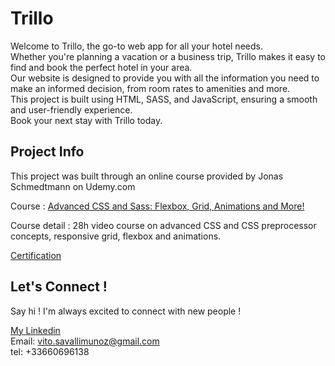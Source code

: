 # Trillo

Welcome to Trillo, the go-to web app for all your hotel needs.<br /> Whether you're planning a vacation or a business trip, Trillo makes it easy to find and book the perfect hotel in your area.<br /> Our website is designed to provide you with all the information you need to make an informed decision, from room rates to amenities and more. <br />This project is built using HTML, SASS, and JavaScript, ensuring a smooth and user-friendly experience. <br />Book your next stay with Trillo today.


## Project Info

This project was built through an online course provided by Jonas Schmedtmann on Udemy.com

Course : [Advanced CSS and Sass: Flexbox, Grid, Animations and More!](https://www.udemy.com/course/advanced-css-and-sass/)

Course detail : 28h video course on advanced CSS and CSS preprocessor concepts, responsive grid, flexbox and animations.

[Certification](https://www.udemy.com/certificate/UC-d511f016-19b0-4765-a29e-f30507d528d0/)

## Let's Connect !

Say hi ! I'm always excited to connect with new people !

[My Linkedin](https://www.linkedin.com/in/vito-savalli/)  
Email: vito.savallimunoz@gmail.com  
tel: +33660696138
